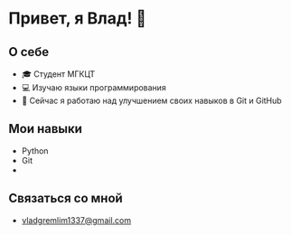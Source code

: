 # Привет, я Влад! 👋

## О себе
- 🎓 Студент МГКЦТ
- 💻 Изучаю языки программирования
- 🌱 Сейчас я работаю над улучшением своих навыков в Git и GitHub

## Мои навыки
- Python
- Git
- 
## Связаться со мной

- vladgremlim1337@gmail.com
